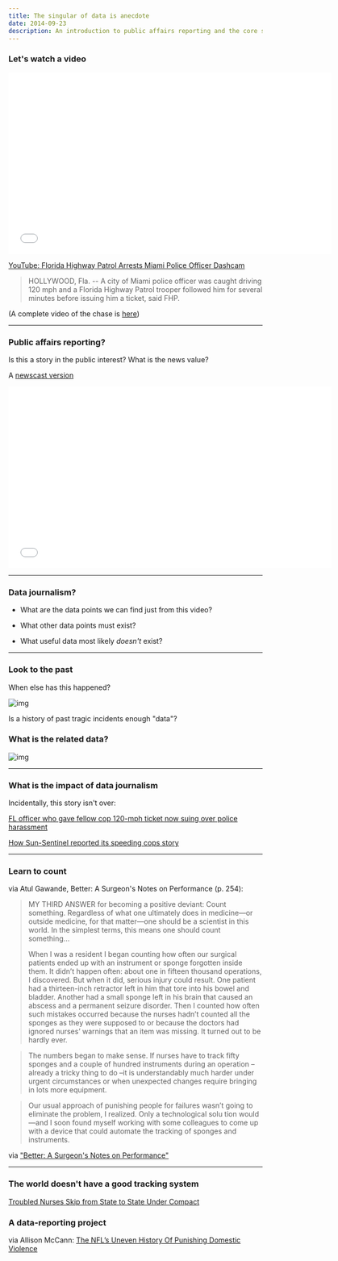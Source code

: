 ```yaml
---
title: The singular of data is anecdote
date: 2014-09-23
description: An introduction to public affairs reporting and the core skills of using data to find and tell important stories.
---
```




### Let's watch a video


<iframe width="640" height="360" src="//www.youtube.com/embed/nq1sscJcZdA" frameborder="0" allowfullscreen></iframe>

[YouTube: Florida Highway Patrol Arrests Miami Police Officer Dashcam
](http://www.youtube.com/watch?v=nq1sscJcZdA)

> HOLLYWOOD, Fla. -- A city of Miami police officer was caught driving 120 mph and a Florida Highway Patrol trooper followed him for several minutes before issuing him a ticket, said FHP.

(A complete video of the chase is [here](https://www.youtube.com/watch?v=W-VVyj7t5nI))

------------

### Public affairs reporting?

Is this a story in the public interest? What is the news value?

A [newscast version](https://www.youtube.com/watch?v=hBHOTK4sQPY)

<iframe width="640" height="360" src="//www.youtube.com/embed/hBHOTK4sQPY" frameborder="0" allowfullscreen></iframe>



-----------


### Data journalism?

- What are the data points we can find just from this video?

- What other data points must exist?

- What useful data most likely *doesn't* exist?



-----


### Look to the past

When else has this happened?

![img](/files/lectures/2014-09-23/IMG)


Is a history of past tragic incidents enough "data"?



### What is the related data?


![img](/files/lectures/2014-09-23/IMG)








-------------


### What is the impact of data journalism

Incidentally, this story isn't over:

[FL officer who gave fellow cop 120-mph ticket now suing over police harassment](http://www.autoblog.com/2014/02/12/officer-who-issued-120-mph-ticket-suing-police-harassment/)


[How Sun-Sentinel reported its speeding cops story](http://www.ire.org/blog/ire-news/2013/04/15/how-sun-sentinel-reported-its-pulitzer-prize-winni/
)



-------------

### Learn to count

via Atul Gawande, Better: A Surgeon's Notes on Performance (p. 254):

> MY THIRD ANSWER for becoming a positive deviant: Count something. Regardless of what one ultimately does in medicine—or outside medicine, for that matter—one should be a scientist in this world. In the simplest terms, this means one should count something...
> 
> When I was a resident I began counting how often our surgical patients ended up with an instrument or sponge forgotten inside them. It didn’t happen often: about one in fifteen thousand operations, I discovered. But when it did, serious injury could result. One patient had a thirteen-inch retractor left in him that tore into his bowel and bladder. Another had a small sponge left in his brain that caused an abscess and a permanent seizure disorder. Then I counted how often such mistakes occurred because the nurses hadn’t counted all the sponges as they were supposed to or because the doctors had ignored nurses’ warnings that an item was missing. It turned out to be hardly ever.

> The numbers began to make sense. If nurses have to track fifty sponges and a couple of hundred instruments during an operation – already a tricky thing to do –it is understandably much harder under urgent circumstances or when unexpected changes require bringing in lots more equipment.

> Our usual approach of punishing people for failures wasn’t going to eliminate the problem, I realized. Only a technological solu  tion would—and I soon found myself working with some colleagues to come up with a device that could automate the tracking of sponges and instruments.

via ["Better: A Surgeon's Notes on Performance"](http://www.amazon.com/dp/B000QCSAB8)

---------------



### The world doesn't have a good tracking system

[Troubled Nurses Skip from State to State Under Compact](http://www.propublica.org/article/troubled-nurses-skip-from-state-to-state-under-compact)




### A data-reporting project

via Allison McCann: [The NFL’s Uneven History Of Punishing Domestic Violence](http://fivethirtyeight.com/features/nfl-domestic-violence-policy-suspensions/)







